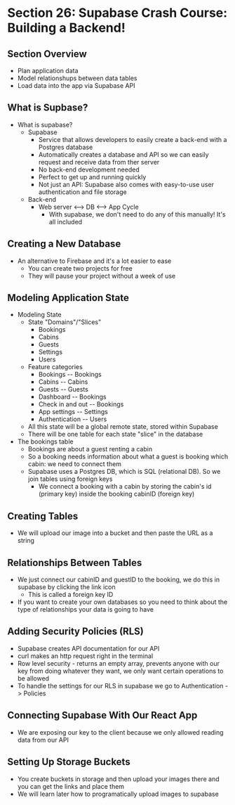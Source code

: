 # Section 26: Supabase Crash Course: Building a Backend!

## Section Overview
- Plan application data 
- Model relationshups between data tables 
- Load data into the app via Supabase API 

## What is Supbase?
- What is supabase? 
  - Supabase 
    - Service that allows developers to easily create a back-end with a Postgres database 
    - Automatically creates a database and API so we can easily request and receive data from ther server 
    - No back-end development needed 
    - Perfect to get up and running quickly 
    - Not just an API: Supabase also comes with easy-to-use user authentication and file storage
  - Back-end 
    - Web server <--> DB <--> App Cycle 
      - With supabase, we don't need to do any of this manually! It's all included 

## Creating a New Database
- An alternative to Firebase and it's a lot easier to ease 
  - You can create two projects for free 
  - They will pause your project without a week of use 

## Modeling Application State
- Modeling State 
  - State "Domains"/"Slices"
    - Bookings 
    - Cabins 
    - Guests 
    - Settings
    - Users
  - Feature categories 
    - Bookings -- Bookings
    - Cabins -- Cabins
    - Guests -- Guests
    - Dashboard -- Bookings 
    - Check in and out -- Bookings 
    - App settings -- Settings
    - Authentication -- Users
  - All this state will be a global remote state, stored within Supabase 
  - There will be one table for each state "slice" in the database 
- The bookings table 
  - Bookings are about a guest renting a cabin 
  - So a booking needs information about what a guest is booking which cabin: we need to connect them 
  - Supabase uses a Postgres DB, which is SQL (relational DB). So we join tables using foreign keys 
    - We connect a booking with a cabin by storing the cabin's id (primary key) inside the booking cabinID (foreign key)

## Creating Tables
- We will upload our image into a bucket and then paste the URL as a string

## Relationships Between Tables
- We just connect our cabinID and guestID to the booking, we do this in supabase by clicking the link icon 
  - This is called a foreign key ID 
- If you want to create your own databases so you need to think about the type of relationships your data is going to have 

## Adding Security Policies (RLS)
- Supabase creates API documentation for our API
- curl makes an http request right in the terminal 
- Row level security - returns an empty array, prevents anyone with our key from doing whatever they want, we only want certain operations to be allowed 
- To handle the settings for our RLS in supabase we go to Authentication -> Policies

## Connecting Supabase With Our React App
- We are exposing our key to the client because we only allowed reading data from our API 

## Setting Up Storage Buckets
- You create buckets in storage and then upload your images there and you can get the links and place them 
- We will learn later how to programatically upload images to supabase